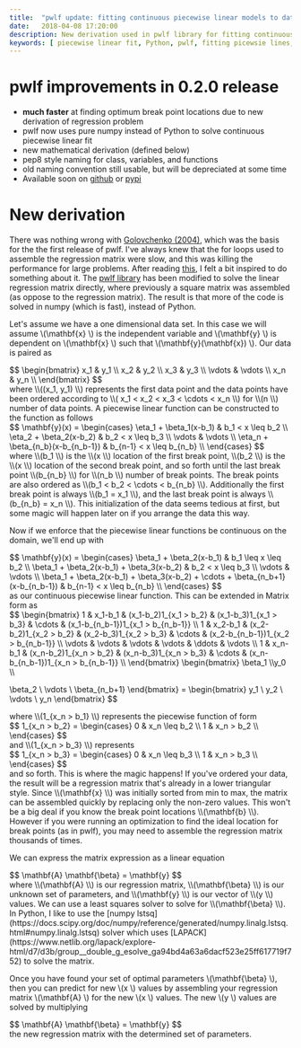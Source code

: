 ```yaml
---
title:  "pwlf update: fitting continuous piecewise linear models to data"
date:   2018-04-08 17:20:00
description: New derivation used in pwlf library for fitting continuous piecewise linear functions to data.
keywords: [ piecewise linear fit, Python, pwlf, fitting picewsie lines, best piecewise linear fit]
---
```


# pwlf improvements in 0.2.0 release
- **much faster** at finding optimum break point locations due to new derivation of regression problem
- pwlf now uses pure numpy instead of Python to solve continuous piecewise linear fit
- new mathematical derivation (defined below)
- pep8 style naming for class, variables, and functions
- old naming convention still usable, but will be depreciated at some time
- Available soon on [github](https://github.com/cjekel/piecewise_linear_fit_py) or [pypi](https://pypi.python.org/pypi/pwlf)

# New derivation

There was nothing wrong with [Golovchenko (2004)](https://golovchenko.org/docs/ContinuousPiecewiseLinearFit.pdf), which was the basis for the the first release of pwlf. I've always knew that the for loops used to assemble the regression matrix were slow, and this was killing the performance for large problems. After reading [this](https://www.regressionist.com/2018/02/07/continuous-piecewise-linear-fitting/), I felt a bit inspired to do something about it. The [pwlf library](https://github.com/cjekel/piecewise_linear_fit_py) has been modified to solve the linear regression matrix directly, where previously a square matrix was assembled (as oppose to the regression matrix). The result is that more of the code is solved in numpy (which is fast), instead of Python.

Let's assume we have a one dimensional data set. In this case we will assume <span>\\(\mathbf{x} \\)</span> is the independent variable and <span>\\(\mathbf{y} \\)</span> is dependent on <span>\\(\mathbf{x} \\)</span> such that <span>\\(\mathbf{y}(\mathbf{x}) \\)</span>. Our data is paired as
<div>
$$
\begin{bmatrix}
x_1 & y_1 \\
x_2 & y_2 \\
x_3 & y_3 \\
\vdots & \vdots \\
x_n & y_n \\
\end{bmatrix}
$$
</div>
where <span>\\((x_1, y_1) \\)</span> represents the first data point and the data points have been ordered according to <span>\\( x_1 < x_2 < x_3 < \cdots < x_n \\)</span> for <span>\\(n \\)</span> number of data points. A piecewise linear function can be constructed to the function as follows
<div>
$$
\mathbf{y}(x) = \begin{cases}
      \eta_1 + \beta_1(x-b_1) & b_1 < x \leq b_2 \\
      \eta_2 + \beta_2(x-b_2) & b_2 < x \leq b_3 \\
      \vdots & \vdots \\
      \eta_n + \beta_{n_b}(x-b_{n_b-1}) & b_{n-1} < x \leq b_{n_b} \\
\end{cases}
$$
</div>
where <span>\\(b_1 \\)</span> is the <span>\\(x \\)</span> location of the first break point, <span>\\(b_2 \\)</span> is the <span>\\(x \\)</span> location of the second break point, and so forth until the last break point <span>\\(b_{n_b} \\)</span> for <span>\\(n_b \\)</span> number of break points. The break points are also ordered as <span>\\(b_1 < b_2 < \cdots < b_{n_b} \\)</span>. Additionally the first break point is always <span>\\(b_1 = x_1 \\)</span>, and the last break point is always <span>\\(b_{n_b} = x_n \\)</span>. This initialization of the data seems tedious at first, but some magic will happen later on if you arrange the data this way.

Now if we enforce that the piecewise linear functions be continuous on the domain, we'll end up with
<div>
$$
\mathbf{y}(x) = \begin{cases}
      \beta_1 + \beta_2(x-b_1) & b_1 \leq x \leq b_2 \\
      \beta_1 + \beta_2(x-b_1) + \beta_3(x-b_2) & b_2 < x \leq b_3 \\
      \vdots & \vdots \\
      \beta_1 + \beta_2(x-b_1) + \beta_3(x-b_2) + \cdots + \beta_{n_b+1}(x-b_{n_b-1}) & b_{n-1} < x \leq b_{n_b} \\
\end{cases}
$$
</div>
as our continuous piecewise linear function. This can be extended in Matrix form as
<div>
$$
\begin{bmatrix}
1 & x_1-b_1 & (x_1-b_2)1_{x_1 > b_2} & (x_1-b_3)1_{x_1 > b_3} & \cdots & (x_1-b_{n_b-1})1_{x_1 > b_{n_b-1}} \\
1 & x_2-b_1 & (x_2-b_2)1_{x_2 > b_2} & (x_2-b_3)1_{x_2 > b_3} & \cdots & (x_2-b_{n_b-1})1_{x_2 > b_{n_b-1}} \\
\vdots & \vdots & \vdots & \vdots &  \ddots & \vdots \\
1 & x_n-b_1 & (x_n-b_2)1_{x_n > b_2} & (x_n-b_3)1_{x_n > b_3} & \cdots & (x_n-b_{n_b-1})1_{x_n > b_{n_b-1}} \\
\end{bmatrix} \begin{bmatrix}
\beta_1 \\y_0 \\

\beta_2 \\
\vdots \\
\beta_{n_b+1}
\end{bmatrix} = \begin{bmatrix}
y_1 \\
y_2 \\
\vdots \\
y_n
\end{bmatrix}
$$
</div> where <span>\\(1_{x_n > b_1} \\)</span> represents the piecewise function of form
<div>
$$
1_{x_n > b_2} = \begin{cases}
      0 & x_n \leq b_2 \\
	  1 & x_n > b_2 \\
\end{cases}
$$
</div>
and <span>\\(1_{x_n > b_3} \\)</span> represents
<div>
$$
1_{x_n > b_3} = \begin{cases}
      0 & x_n \leq b_3 \\
	  1 & x_n > b_3 \\
\end{cases}
$$
</div> and so forth. This is where the magic happens! If you've ordered your data, the result will be a regression matrix that's already in a lower triangular style. Since <span>\\(\mathbf{x} \\)</span> was initially sorted from min to max, the matrix can be assembled quickly by replacing only the non-zero values. This won't be a big deal if you know the break point locations <span>\\(\mathbf{b} \\)</span>. However if you were running an optimization to find the ideal location for break points (as in pwlf), you may need to assemble the regression matrix thousands of times.

We can express the matrix expression as a linear equation
<div>
$$
\mathbf{A} \mathbf{\beta} = \mathbf{y}
$$
</div>
where <span>\\(\mathbf{A} \\)</span> is our regression matrix, <span>\\(\mathbf{\beta} \\)</span> is our unknown set of parameters, and <span>\\(\mathbf{y} \\)</span> is our vector of <span>\\(y \\)</span> values. We can use a least squares solver to solve for <span>\\(\mathbf{\beta} \\)</span>. In Python, I like to use the [numpy lstsq](https://docs.scipy.org/doc/numpy/reference/generated/numpy.linalg.lstsq.html#numpy.linalg.lstsq) solver which uses [LAPACK](https://www.netlib.org/lapack/explore-html/d7/d3b/group__double_g_esolve_ga94bd4a63a6dacf523e25ff617719f752) to solve the matrix.

Once you have found your set of optimal parameters <span>\\(\mathbf{\beta} \\)</span>, then you can predict for new <span>\\(x \\)</span> values by assembling your regression matrix <span>\\(\mathbf{A} \\)</span> for the new <span>\\(x \\)</span> values. The new <span>\\(y \\)</span> values are solved by multiplying
<div>
$$
\mathbf{A} \mathbf{\beta} = \mathbf{y}
$$
</div>
the new regression matrix with the determined set of parameters.
